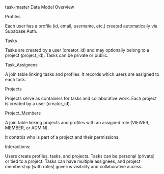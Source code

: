task-master Data Model Overview

Profiles

Each user has a profile (id, email, username, etc.) created automatically via Supabase Auth.

Tasks

Tasks are created by a user (creator_id) and may optionally belong to a project (project_id).
Tasks can be private or public.

Task_Assignees

A join table linking tasks and profiles.
It records which users are assigned to each task.

Projects

Projects serve as containers for tasks and collaborative work.
Each project is created by a user (creator_id).

Project_Members

A join table linking projects and profiles with an assigned role (VIEWER, MEMBER, or ADMIN).

It controls who is part of a project and their permissions.

Interactions:

Users create profiles, tasks, and projects.
Tasks can be personal (private) or tied to a project.
Tasks can have multiple assignees, and project membership (with roles) governs visibility and collaborative access.
